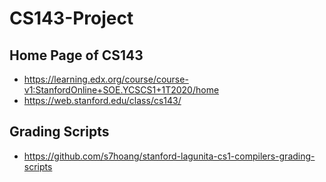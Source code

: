 # CS143-Project

## Home Page of CS143

- <https://learning.edx.org/course/course-v1:StanfordOnline+SOE.YCSCS1+1T2020/home>
- <https://web.stanford.edu/class/cs143/>

## Grading Scripts

- <https://github.com/s7hoang/stanford-lagunita-cs1-compilers-grading-scripts>